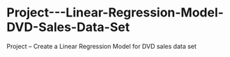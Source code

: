 # Project---Linear-Regression-Model-DVD-Sales-Data-Set
Project – Create a Linear Regression Model for DVD sales data set
